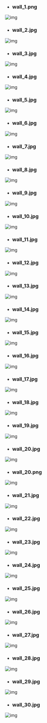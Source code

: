 * ### wall_1.png
![img](wall_1.png)
* ### wall_2.jpg
![img](wall_2.jpg)
* ### wall_3.jpg
![img](wall_3.jpg)
* ### wall_4.jpg
![img](wall_4.jpg)
* ### wall_5.jpg
![img](wall_5.jpg)
* ### wall_6.jpg
![img](wall_6.jpg)
* ### wall_7.jpg
![img](wall_7.jpg)
* ### wall_8.jpg
![img](wall_8.jpg)
* ### wall_9.jpg
![img](wall_9.jpg)
* ### wall_10.jpg
![img](wall_10.jpg)
* ### wall_11.jpg
![img](wall_11.jpg)
* ### wall_12.jpg
![img](wall_12.jpg)
* ### wall_13.jpg
![img](wall_13.jpg)
* ### wall_14.jpg
![img](wall_14.jpg)
* ### wall_15.jpg
![img](wall_15.jpg)
* ### wall_16.jpg
![img](wall_16.jpg)
* ### wall_17.jpg
![img](wall_17.jpg)
* ### wall_18.jpg
![img](wall_18.jpg)
* ### wall_19.jpg
![img](wall_19.jpg)
* ### wall_20.jpg
![img](wall_20.jpg)
* ### wall_20.png
![img](wall_20.png)
* ### wall_21.jpg
![img](wall_21.jpg)
* ### wall_22.jpg
![img](wall_22.jpg)
* ### wall_23.jpg
![img](wall_23.jpg)
* ### wall_24.jpg
![img](wall_24.jpg)
* ### wall_25.jpg
![img](wall_25.jpg)
* ### wall_26.jpg
![img](wall_26.jpg)
* ### wall_27.jpg
![img](wall_27.jpg)
* ### wall_28.jpg
![img](wall_28.jpg)
* ### wall_29.jpg
![img](wall_29.jpg)
* ### wall_30.jpg
![img](wall_30.jpg)
